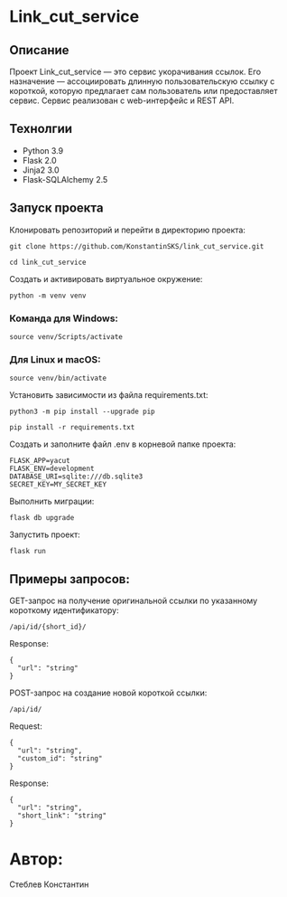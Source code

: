 # Link_cut_service

## Описание
Проект Link_cut_service — это сервис укорачивания ссылок. Его назначение — ассоциировать длинную пользовательскую ссылку с короткой, которую предлагает сам пользователь или предоставляет сервис. Сервис реализован с web-интерфейс и REST API.

## Технолгии
- Python 3.9
- Flask 2.0
- Jinja2 3.0
- Flask-SQLAlchemy 2.5

## Запуск проекта
Клонировать репозиторий и перейти в директорию проекта:
```
git clone https://github.com/KonstantinSKS/link_cut_service.git
```
```
cd link_cut_service
```
Cоздать и активировать виртуальное окружение:
```
python -m venv venv
```
### Команда для Windows:
```
source venv/Scripts/activate
```
### Для Linux и macOS:
```
source venv/bin/activate
```
Установить зависимости из файла requirements.txt:
```
python3 -m pip install --upgrade pip
```
```
pip install -r requirements.txt
```
Создать и заполните файл .env в корневой папке проекта:
```
FLASK_APP=yacut
FLASK_ENV=development
DATABASE_URI=sqlite:///db.sqlite3
SECRET_KEY=MY_SECRET_KEY
```
Выполнить миграции:
```
flask db upgrade
```
Запустить проект:
```
flask run
```

## Примеры запросов:
GET-запрос на получение оригинальной ссылки по указанному короткому идентификатору:
```
/api/id/{short_id}/
```
Response:
```
{
  "url": "string"
}
```

POST-запрос на создание новой короткой ссылки:
```
/api/id/
```
Request:
```
{
  "url": "string",
  "custom_id": "string"
}
```
Response:
```
{
  "url": "string",
  "short_link": "string"
}
```

# Автор: 
Стеблев Константин
